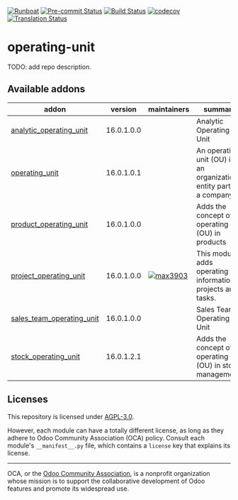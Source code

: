 
[![Runboat](https://img.shields.io/badge/runboat-Try%20me-875A7B.png)](https://runboat.odoo-community.org/builds?repo=OCA/operating-unit&target_branch=16.0)
[![Pre-commit Status](https://github.com/OCA/operating-unit/actions/workflows/pre-commit.yml/badge.svg?branch=16.0)](https://github.com/OCA/operating-unit/actions/workflows/pre-commit.yml?query=branch%3A16.0)
[![Build Status](https://github.com/OCA/operating-unit/actions/workflows/test.yml/badge.svg?branch=16.0)](https://github.com/OCA/operating-unit/actions/workflows/test.yml?query=branch%3A16.0)
[![codecov](https://codecov.io/gh/OCA/operating-unit/branch/16.0/graph/badge.svg)](https://codecov.io/gh/OCA/operating-unit)
[![Translation Status](https://translation.odoo-community.org/widgets/operating-unit-16-0/-/svg-badge.svg)](https://translation.odoo-community.org/engage/operating-unit-16-0/?utm_source=widget)

<!-- /!\ do not modify above this line -->

# operating-unit

TODO: add repo description.

<!-- /!\ do not modify below this line -->

<!-- prettier-ignore-start -->

[//]: # (addons)

Available addons
----------------
addon | version | maintainers | summary
--- | --- | --- | ---
[analytic_operating_unit](analytic_operating_unit/) | 16.0.1.0.0 |  | Analytic Operating Unit
[operating_unit](operating_unit/) | 16.0.1.0.1 |  | An operating unit (OU) is an organizational entity part of a company
[product_operating_unit](product_operating_unit/) | 16.0.1.0.0 |  | Adds the concept of operating unit (OU) in products
[project_operating_unit](project_operating_unit/) | 16.0.1.0.0 | [![max3903](https://github.com/max3903.png?size=30px)](https://github.com/max3903) | This module adds operating unit information to projects and tasks.
[sales_team_operating_unit](sales_team_operating_unit/) | 16.0.1.0.0 |  | Sales Team Operating Unit
[stock_operating_unit](stock_operating_unit/) | 16.0.1.2.1 |  | Adds the concept of operating unit (OU) in stock management

[//]: # (end addons)

<!-- prettier-ignore-end -->

## Licenses

This repository is licensed under [AGPL-3.0](LICENSE).

However, each module can have a totally different license, as long as they adhere to Odoo Community Association (OCA)
policy. Consult each module's `__manifest__.py` file, which contains a `license` key
that explains its license.

----
OCA, or the [Odoo Community Association](http://odoo-community.org/), is a nonprofit
organization whose mission is to support the collaborative development of Odoo features
and promote its widespread use.
